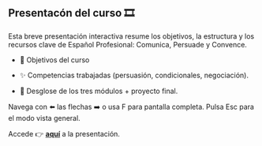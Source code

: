 ## Presentacón del curso 🎞️

Esta breve presentación interactiva resume los objetivos, la estructura y los recursos clave de Español Profesional: Comunica, Persuade y Convence.

- 🎯 Objetivos del curso

- ✨ Competencias trabajadas (persuasión, condicionales, negociación).

- 🧩 Desglose de los tres módulos + proyecto final.

Navega con ⬅️ las flechas ➡️ o usa F para pantalla completa. Pulsa Esc para el modo vista general.

Accede 👉 **<a href="Presentacion.html">aquí</a>** a la presentación.
